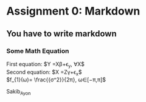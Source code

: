 # Assignment 0: Markdown
## You have to write markdown
### Some Math Equation

                    
                          
   <p>
  First  equation: 
  $Y =Xβ+ϵ<sub>y</sub>, ∀X$ <br>
  Second equation: 
  $X =Zγ+ϵ<sub>x</sub>$  <br>
  $f_{1}(ω)= \frac{{σ^2}}{2π}, ω∈[−π,π]$
                    
  </p>     

Sakib<sub>Ayon</sub>
                    
                
                    


